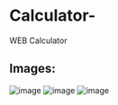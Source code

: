 # Calculator-
WEB Calculator 

## Images:
![image](https://user-images.githubusercontent.com/99129061/156876325-ad7e8c80-8685-483a-8842-328fe92c67c4.png)
![image](https://user-images.githubusercontent.com/99129061/156876312-482e0f64-ca86-4dc9-94ea-5dec4666028f.png)
![image](https://user-images.githubusercontent.com/99129061/156876341-16540493-3359-4dde-8316-a545b2d74897.png)

